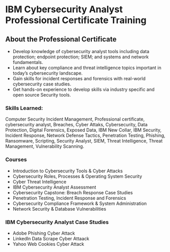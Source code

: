 # IBM Cybersecurity Analyst Professional Certificate Training

## About the Professional Certificate
  - Develop knowledge of cybersecurity analyst tools including data protection; endpoint protection; SIEM; and systems and network fundamentals. 
  - Learn about key compliance and threat intelligence topics important in today’s cybersecurity landscape.
  - Gain skills for incident responses and forensics with real-world cybersecurity case studies.
  - Get hands-on experience to develop skills via industry specific and open source Security tools.
  
### Skills Learned: 

Computer Security Incident Management, Professional certificate, cybersecurity analyst, Breaches, Cyber Attaks, Cybersecurity, Data Protection, Digital Forensics, Exposed Data, IBM New Collar, IBM Security, Incident Response, Network Defense Tactics, Penetration Testing, Phishing, Ransomware, Scripting, Security Analyst, SIEM, Threat Intelligence, Threat Management, Vulnerability Scanning.

### Courses
  - Introduction to Cybersecurity Tools & Cyber Attacks
  - Cybersecurity Roles, Processes & Operating System Security
  - Cyber Threat Intelligence
  - IBM Cybersecurity Analyst Assessment
  - Cybersecurity Capstone: Breach Response Case Studies
  - Penetration Testing, Incident Response and Forensics
  - Cybersecurity Compliance Framework & System Administration
  - Network Security & Database Vulnerabilities

### IBM Cybersecurity Analyst Case Studies
- Adobe Phishing Cyber Attack
- LinkedIn Data Scrape Cyber Attaack
- Yahoo Web Cookies Cyber Attack
